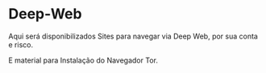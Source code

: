 # Deep-Web

Aqui será disponibilizados Sites para navegar via Deep Web, por sua conta e risco.

E material para Instalação do Navegador Tor.

